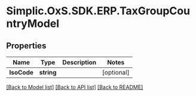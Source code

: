 # Simplic.OxS.SDK.ERP.TaxGroupCountryModel

## Properties

Name | Type | Description | Notes
------------ | ------------- | ------------- | -------------
**IsoCode** | **string** |  | [optional] 

[[Back to Model list]](../README.md#documentation-for-models) [[Back to API list]](../README.md#documentation-for-api-endpoints) [[Back to README]](../README.md)

